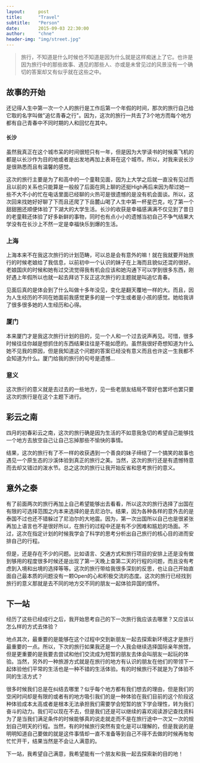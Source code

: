 ---layout:     posttitle:      "Travel"subtitle:   "Person"date:       2015-09-03 22:30:00author:     "chne"header-img: "img/street.jpg"--->  旅行，不知道是什么时候也不知道是因为什么就是这样痴迷上了它。也许是因为旅行中的那些故事、遇见的那些人、亦或是未曾见过的风景没有一个确切的答案却又有似乎就在这些之中。## 故事的开始还记得人生中第一次一个人的旅行是工作后第一个年假的时间，那次的旅行自己给它取的名字叫做"追忆青春之行"。因为，这次的旅行一共去了3个地方而每个地方都有自己青春中不同时期的人和回忆在其中。#### 长沙虽然我真正在这个城市呆的时间很短只有一年，但是因为大学读书的时候乘飞机的都是以长沙作为目的地或者是出发地再加上表哥在这个城市。所以，对我来说长沙是很熟悉而且有温馨的感觉。这次的旅行主要是为了和高中的一个童鞋见面，因为上大学之后就一直没有见过而且以前的关系也只能算是一般般了后面在网上聊的还挺High再后来因为帮过她一些不大不小的忙在电话里面已经聊的火热可是很遗憾的是没有机会面谈。所以，这次回来找她好好聊了下而且还爬了下岳麓山喝了人生中第一杯星巴克，吃了第一个甜甜圈还顺便体验了下湖大的大学生活。长沙的收获是幸福感满满不仅见到了昔日的老童鞋还体验了好多新鲜的事物，同时也有点小小的遗憾当初自己不争气结果大学没有在长沙上不然一定是幸福快乐到爆的生活。### 上海上海本来不在我这次旅行的计划范畴，可以总是会有意外的嘛！就在我就要开始旅行的时候老娘给了我信息，以前初中一个认识的妹子在上海而且貌似还混的很好。老娘国庆的时候和她有过交流觉得我有机会应该和她沟通下可以学到很多东西，刚好遇上年假所以也就一起去拜访下反正这次旅行的主题就是叫追忆青春。见面后真的是体会到了什么叫做十多年没见，变化是翻天覆地一样的大。而且，因为人生经历的不同在她面前我感觉更多的是一个学生或者是小孩的感觉。她给我讲了很多很多她的人生经历和心得。### 厦门本来厦门才是我这次旅行计划的目的，见一个人和一个过去说声再见。可惜，很多时候往往你越是想抓住的东西结果往往是不能如愿的。虽然我很好奇想知道为什么她不见我的原因，但是我知道这个问题的答案已经没有意义而且也许这一生我都不会知道为什么。厦门给我的旅行的句号是遗憾...### 意义这次旅行的意义就是去过去的一些地方，见一些老朋友结局不管好也罢坏也罢只要这次的旅行是在这个主题下进行。## 彩云之南四月的初春彩云之南，这次的旅行确是因为生活的不如意我急切的希望自己能够找一个地方去放空自己让自己忘掉那些不愉快的事情。结果，这次的旅行有了不一样的收获遇到一个善良的妹子缔结了一个搞笑的故事也遇见一个原生态的沙溪体验到真正的旅行之美。当然，这次的旅行还是有遗憾特意而去却又错过的泼水节。总之这次的旅行让我开始反省和思考旅行的意义。## 意外之泰有了前面两次的旅行再加上自己希望能够出去看看，所以这次的旅行选择了出国在有限的可选择范围之内本来选择的是去尼泊尔。结果，因为各种各样的意外去的是泰国不过也还不错躲过了尼泊尔的大地震。因为，第一次出国所以自己也是很紧张再加上语言也不是很好所以，在旅行的过程中还是有不少困难和尴尬的场面。不过，这次在指定计划的时候我学会了科学的思考分析出自己旅行的核心目的进而安排自己的行程。但是，还是存在不少的问题。比如语言、交通方式和旅行项目的安排上还是没有做到够用的程度很多时候还是出现了第一天晚上查第二天的行程的问题，而且没有考虑到入境和出境的选择等等。这次的旅行带给我很多深刻的反思，也让自己开始直面自己最本质的问题没有一颗Open的心和积极交流的态度。这次的旅行已经找到旅行的意义那就是去不同的地方交不同的朋友一起体验异国的情怀。## 下一站经历了这些已经成行之后，我开始思考自己的下一次旅行我应该去哪里？又应该以怎么样的方式去体验？地点其次，最重要的是能够在这个过程中交到新朋友一起去探索新环境这才是旅行最重要的一点。所以，下次的旅行如果我还是一个人我会继续选择国际亲年旅馆，但是更重要的是我要去尝试和他们交流成为短暂的朋友去体会叫朋友一起玩的体验。当然，另外的一种旅游方式就是在旅行的地方有认识的朋友在他们的带领下一起体验他们平常的生活也是一种不错的生活体验。有的时候旅行不就是为了体验不同的生活方式？很多时候我们总是在纠结去哪里？似乎每个地方都有我们想去的理由，但是我们的空闲时间却是有限的或者有的地方吸引我们的是一种体验在我们目前的这个阶段这种体验成本太高或者是根本无法承担我们需要学会短暂的放下学会理性，转为我们奋斗的动力。我们可以现在不去，但是我们还是可以继续的喜欢阅读游记查找资料为了是当我们满足条件的时候能够真的说走就走而不是在旅行途中一次又一次的规划自己明天的行程。当然，有的时候旅行突然有变化是可以理解的，但是我说的是明明知道自己要做的就是这件事情却一直不准备等到自己不得不去做的时候再匆匆忙忙开干，结果当然是不会让人满意的。下一站，我希望自己满意，我希望能有一个朋友和我一起去探索新的目的地！